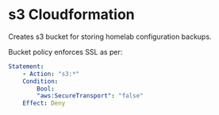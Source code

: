 # s3 Cloudformation

Creates s3 bucket for storing homelab configuration backups.

Bucket policy enforces SSL as per:

```yaml
Statement:
    - Action: "s3:*"
    Condition:
        Bool:
        "aws:SecureTransport": "false"
    Effect: Deny
```
